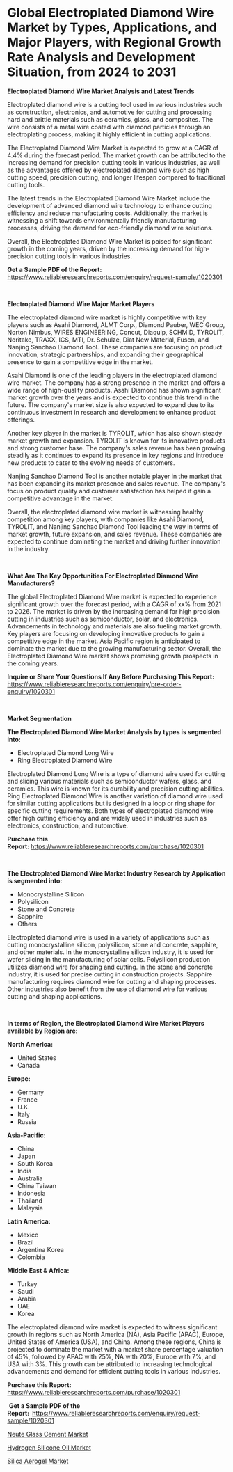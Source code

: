 <p><h1>Global Electroplated Diamond Wire Market by Types, Applications, and Major Players, with Regional Growth Rate Analysis and Development Situation, from 2024 to 2031</h1></p><p><strong>Electroplated Diamond Wire Market Analysis and Latest Trends</strong></p>
<p><p>Electroplated diamond wire is a cutting tool used in various industries such as construction, electronics, and automotive for cutting and processing hard and brittle materials such as ceramics, glass, and composites. The wire consists of a metal wire coated with diamond particles through an electroplating process, making it highly efficient in cutting applications.</p><p>The Electroplated Diamond Wire Market is expected to grow at a CAGR of 4.4% during the forecast period. The market growth can be attributed to the increasing demand for precision cutting tools in various industries, as well as the advantages offered by electroplated diamond wire such as high cutting speed, precision cutting, and longer lifespan compared to traditional cutting tools.</p><p>The latest trends in the Electroplated Diamond Wire Market include the development of advanced diamond wire technology to enhance cutting efficiency and reduce manufacturing costs. Additionally, the market is witnessing a shift towards environmentally friendly manufacturing processes, driving the demand for eco-friendly diamond wire solutions.</p><p>Overall, the Electroplated Diamond Wire Market is poised for significant growth in the coming years, driven by the increasing demand for high-precision cutting tools in various industries.</p></p>
<p><strong>Get a Sample PDF of the Report:&nbsp;</strong> <a href="https://www.reliableresearchreports.com/enquiry/request-sample/1020301">https://www.reliableresearchreports.com/enquiry/request-sample/1020301</a></p>
<p>&nbsp;</p>
<p><strong>Electroplated Diamond Wire Major Market Players</strong></p>
<p><p>The electroplated diamond wire market is highly competitive with key players such as Asahi Diamond, ALMT Corp., Diamond Pauber, WEC Group, Norton Nimbus, WIRES ENGINEERING, Concut, Diaquip, SCHMID, TYROLIT, Noritake, TRAXX, ICS, MTI, Dr. Schulze, Diat New Material, Fusen, and Nanjing Sanchao Diamond Tool. These companies are focusing on product innovation, strategic partnerships, and expanding their geographical presence to gain a competitive edge in the market.</p><p>Asahi Diamond is one of the leading players in the electroplated diamond wire market. The company has a strong presence in the market and offers a wide range of high-quality products. Asahi Diamond has shown significant market growth over the years and is expected to continue this trend in the future. The company's market size is also expected to expand due to its continuous investment in research and development to enhance product offerings.</p><p>Another key player in the market is TYROLIT, which has also shown steady market growth and expansion. TYROLIT is known for its innovative products and strong customer base. The company's sales revenue has been growing steadily as it continues to expand its presence in key regions and introduce new products to cater to the evolving needs of customers.</p><p>Nanjing Sanchao Diamond Tool is another notable player in the market that has been expanding its market presence and sales revenue. The company's focus on product quality and customer satisfaction has helped it gain a competitive advantage in the market.</p><p>Overall, the electroplated diamond wire market is witnessing healthy competition among key players, with companies like Asahi Diamond, TYROLIT, and Nanjing Sanchao Diamond Tool leading the way in terms of market growth, future expansion, and sales revenue. These companies are expected to continue dominating the market and driving further innovation in the industry.</p></p>
<p>&nbsp;</p>
<p><strong>What Are The Key Opportunities For Electroplated Diamond Wire Manufacturers?</strong></p>
<p><p>The global Electroplated Diamond Wire market is expected to experience significant growth over the forecast period, with a CAGR of xx% from 2021 to 2026. The market is driven by the increasing demand for high precision cutting in industries such as semiconductor, solar, and electronics. Advancements in technology and materials are also fueling market growth. Key players are focusing on developing innovative products to gain a competitive edge in the market. Asia Pacific region is anticipated to dominate the market due to the growing manufacturing sector. Overall, the Electroplated Diamond Wire market shows promising growth prospects in the coming years.</p></p>
<p><strong>Inquire or Share Your Questions If Any Before Purchasing This Report:</strong> <a href="https://www.reliableresearchreports.com/enquiry/pre-order-enquiry/1020301">https://www.reliableresearchreports.com/enquiry/pre-order-enquiry/1020301</a></p>
<p>&nbsp;</p>
<p><strong>Market Segmentation</strong></p>
<p><strong>The Electroplated Diamond Wire Market Analysis by types is segmented into:</strong></p>
<p><ul><li>Electroplated Diamond Long Wire</li><li>Ring Electroplated Diamond Wire</li></ul></p>
<p><p>Electroplated Diamond Long Wire is a type of diamond wire used for cutting and slicing various materials such as semiconductor wafers, glass, and ceramics. This wire is known for its durability and precision cutting abilities. Ring Electroplated Diamond Wire is another variation of diamond wire used for similar cutting applications but is designed in a loop or ring shape for specific cutting requirements. Both types of electroplated diamond wire offer high cutting efficiency and are widely used in industries such as electronics, construction, and automotive.</p></p>
<p><strong>Purchase this Report:&nbsp;</strong><a href="https://www.reliableresearchreports.com/purchase/1020301">https://www.reliableresearchreports.com/purchase/1020301</a></p>
<p>&nbsp;</p>
<p><strong>The Electroplated Diamond Wire Market Industry Research by Application is segmented into:</strong></p>
<p><ul><li>Monocrystalline Silicon</li><li>Polysilicon</li><li>Stone and Concrete</li><li>Sapphire</li><li>Others</li></ul></p>
<p><p>Electroplated diamond wire is used in a variety of applications such as cutting monocrystalline silicon, polysilicon, stone and concrete, sapphire, and other materials. In the monocrystalline silicon industry, it is used for wafer slicing in the manufacturing of solar cells. Polysilicon production utilizes diamond wire for shaping and cutting. In the stone and concrete industry, it is used for precise cutting in construction projects. Sapphire manufacturing requires diamond wire for cutting and shaping processes. Other industries also benefit from the use of diamond wire for various cutting and shaping applications.</p></p>
<p>&nbsp;</p>
<p><strong>In terms of Region, the Electroplated Diamond Wire Market Players available by Region are:</strong></p>
<p>
    <p> <strong> North America: </strong>
        <ul>
            <li>United States</li>
            <li>Canada</li>
        </ul>
        </p> 
    <p> <strong> Europe: </strong>
        <ul>
            <li>Germany</li>
            <li>France</li>
            <li>U.K.</li>
            <li>Italy</li>
            <li>Russia</li>
        </ul>
        </p> 
    <p> <strong> Asia-Pacific: </strong>
        <ul>
            <li>China</li>
            <li>Japan</li>
            <li>South Korea</li>
            <li>India</li>
            <li>Australia</li>
            <li>China Taiwan</li>
            <li>Indonesia</li>
            <li>Thailand</li>
            <li>Malaysia</li>
        </ul>
        </p> 
    <p> <strong> Latin America: </strong>
        <ul>
            <li>Mexico</li>
            <li>Brazil</li>
            <li>Argentina Korea</li>
            <li>Colombia</li>
        </ul>
        </p> 
    <p> <strong> Middle East & Africa: </strong>
        <ul>
            <li>Turkey</li>
            <li>Saudi</li>
            <li>Arabia</li>
            <li>UAE</li>
            <li>Korea</li>
        </ul>
    </p>
    </p>
<p><p>The electroplated diamond wire market is expected to witness significant growth in regions such as North America (NA), Asia Pacific (APAC), Europe, United States of America (USA), and China. Among these regions, China is projected to dominate the market with a market share percentage valuation of 45%, followed by APAC with 25%, NA with 20%, Europe with 7%, and USA with 3%. This growth can be attributed to increasing technological advancements and demand for efficient cutting tools in various industries.</p></p>
<p><strong>Purchase this Report: </strong><a href="https://www.reliableresearchreports.com/purchase/1020301">https://www.reliableresearchreports.com/purchase/1020301</a></p>
<p>&nbsp;<strong>Get a Sample PDF of the Report:&nbsp;&nbsp;</strong><a href="https://www.reliableresearchreports.com/enquiry/request-sample/1020301">https://www.reliableresearchreports.com/enquiry/request-sample/1020301</a></p>
<p><strong></strong></p>
<p><p><a href="https://view.publitas.com/reportprime-1/global-neute-glass-cement-market-by-types-applications-and-major-players-with-regional-growth-rate-analysis-and-development-situation-from-2023-to-2030/">Neute Glass Cement Market</a></p><p><a href="https://view.publitas.com/reportprime-1/hydrogen-silicone-oil-market-size-growth-and-forecast-from-2023-2030/">Hydrogen Silicone Oil Market</a></p><p><a href="https://github.com/Alonsoolds3wq1d81czn8rbol/Market-Research-Report-List-1/blob/main/silica-aerogel-market.md">Silica Aerogel Market</a></p></p>